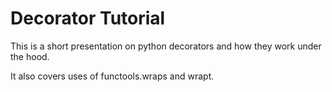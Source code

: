 # Decorator Tutorial

This is a short presentation on python decorators and how they work under the hood.

It also covers uses of functools.wraps and wrapt.


